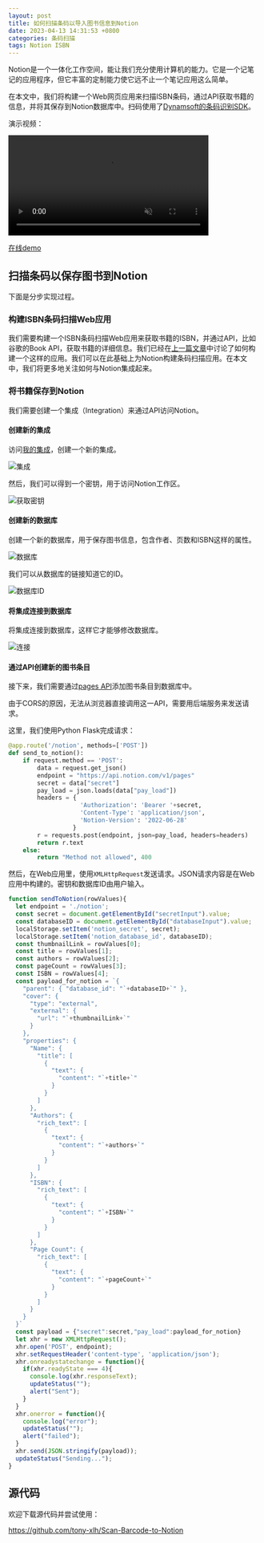 ```yaml
---
layout: post
title: 如何扫描条码以导入图书信息到Notion
date: 2023-04-13 14:31:53 +0800
categories: 条码扫描
tags: Notion ISBN
---
```


Notion是一个一体化工作空间，能让我们充分使用计算机的能力。它是一个记笔记的应用程序，但它丰富的定制能力使它远不止一个笔记应用这么简单。

在本文中，我们将构建一个Web网页应用来扫描ISBN条码，通过API获取书籍的信息，并将其保存到Notion数据库中。扫码使用了[Dynamsoft的条码识别SDK](https://www.dynamsoft.com/barcode-reader/overview/)。

演示视频：

<video src="https://user-images.githubusercontent.com/5462205/231373688-a68a87f8-3b17-41c1-8465-59135e740496.mp4" data-canonical-src="https://user-images.githubusercontent.com/5462205/231373688-a68a87f8-3b17-41c1-8465-59135e740496.mp4" controls="controls" muted="muted" class="d-block rounded-bottom-2 border-top width-fit" style="max-width: 100%;max-height:640px; min-height: 200px"></video>

[在线demo](https://notion-barcode-scanner.azurewebsites.net/)

## 扫描条码以保存图书到Notion

下面是分步实现过程。

### 构建ISBN条码扫描Web应用

我们需要构建一个ISBN条码扫描Web应用来获取书籍的ISBN，并通过API，比如谷歌的Book API，获取书籍的详细信息。我们已经在[上一篇文章](https://www.dynamsoft.com/codepool/isbn-barcode-scanner.html)中讨论了如何构建一个这样的应用。我们可以在此基础上为Notion构建条码扫描应用。在本文中，我们将更多地关注如何与Notion集成起来。

### 将书籍保存到Notion

我们需要创建一个集成（Integration）来通过API访问Notion。

#### 创建新的集成

访问[我的集成](https://www.notion.so/my-integrations)，创建一个新的集成。

![集成](/album/2023/04/notion/my-integration.jpg)

然后，我们可以得到一个密钥，用于访问Notion工作区。

![获取密钥](/album/2023/04/notion/get_secret.jpg)

#### 创建新的数据库

创建一个新的数据库，用于保存图书信息，包含作者、页数和ISBN这样的属性。

![数据库](/album/2023/04/notion/database.jpg)

我们可以从数据库的链接知道它的ID。

![数据库ID](/album/2023/04/notion/database-id.jpg)

#### 将集成连接到数据库

将集成连接到数据库，这样它才能够修改数据库。

![连接](/album/2023/04/notion/connection.jpg)

#### 通过API创建新的图书条目

接下来，我们需要通过[pages API](https://developers.notion.com/reference/post-page)添加图书条目到数据库中。

由于CORS的原因，无法从浏览器直接调用这一API，需要用后端服务来发送请求。

这里，我们使用Python Flask完成请求：

```py
@app.route('/notion', methods=['POST'])
def send_to_notion():
    if request.method == 'POST':
        data = request.get_json()
        endpoint = "https://api.notion.com/v1/pages"
        secret = data["secret"]
        pay_load = json.loads(data["pay_load"])
        headers = {
                    'Authorization': 'Bearer '+secret,
                    'Content-Type': 'application/json',
                    'Notion-Version': '2022-06-28'
                  }
        r = requests.post(endpoint, json=pay_load, headers=headers)
        return r.text
    else:
        return "Method not allowed", 400
```

然后，在Web应用里，使用`XMLHttpRequest`发送请求。JSON请求内容是在Web应用中构建的。密钥和数据库ID由用户输入。

```js
function sendToNotion(rowValues){
  let endpoint = './notion';
  const secret = document.getElementById("secretInput").value;
  const databaseID = document.getElementById("databaseInput").value;
  localStorage.setItem('notion_secret', secret);
  localStorage.setItem('notion_database_id', databaseID);
  const thumbnailLink = rowValues[0];
  const title = rowValues[1];
  const authors = rowValues[2];
  const pageCount = rowValues[3];
  const ISBN = rowValues[4];
  const payload_for_notion = `{
    "parent": { "database_id": "`+databaseID+`" },
    "cover": {
      "type": "external",
      "external": {
        "url": "`+thumbnailLink+`"
      }
    },
    "properties": {
      "Name": {
        "title": [
          {
            "text": {
              "content": "`+title+`"
            }
          }
        ]
      },
      "Authors": {
        "rich_text": [
          {
            "text": {
              "content": "`+authors+`"
            }
          }
        ]
      },
      "ISBN": {
        "rich_text": [
          {
            "text": {
              "content": "`+ISBN+`"
            }
          }
        ]
      },
      "Page Count": {
        "rich_text": [
          {
            "text": {
              "content": "`+pageCount+`"
            }
          }
        ]
      }
    }
  }`
  const payload = {"secret":secret,"pay_load":payload_for_notion}
  let xhr = new XMLHttpRequest();
  xhr.open('POST', endpoint);
  xhr.setRequestHeader('content-type', 'application/json');
  xhr.onreadystatechange = function(){
    if(xhr.readyState === 4){
      console.log(xhr.responseText);
      updateStatus("");
      alert("Sent");
    }
  }
  xhr.onerror = function(){
    console.log("error");
    updateStatus("");
    alert("failed");
  }
  xhr.send(JSON.stringify(payload));
  updateStatus("Sending...");
}
```

## 源代码

欢迎下载源代码并尝试使用：

<https://github.com/tony-xlh/Scan-Barcode-to-Notion>

